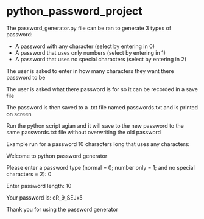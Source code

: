 # python_password_project
The password_generator.py file can be ran to generate 3 types of password:
- A password with any character (select by entering in 0)
- A password that uses only numbers (select by entering in 1)
- A password that uses no special characters (select by entering in 2)

The user is asked to enter in how many characters they want there password to be

The user is asked what there password is for so it can be recorded in a save file

The password is then saved to a .txt file named passwords.txt and is printed on screen

Run the python script agian and it will save to the new password to the same passwords.txt file without overwriting the old password

Example run for a password 10 characters long that uses any characters:

Welcome to python password generator 

Please enter a password type (normal = 0; number only = 1; and no special
 characters = 2): 0
 
Enter password length: 10
 
Your password is: cR_9_SEJx5 

Thank you for using the password generator
